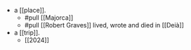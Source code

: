 - a [[place]].
  - #pull [[Majorca]]
  - #pull [[Robert Graves]] lived, wrote and died in [[Deià]]
- a [[trip]].
  - [[2024]]
